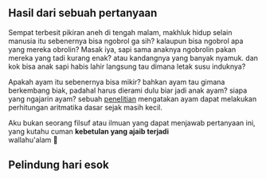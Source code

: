 ## Hasil dari sebuah pertanyaan

Sempat terbesit pikiran aneh di tengah malam, makhluk hidup selain manusia itu sebenernya bisa ngobrol ga sih? kalaupun bisa ngobrol apa yang mereka obrolin? Masak iya,
sapi sama anaknya ngobrolin pakan mereka yang tadi kurang enak? atau kandangnya yang banyak nyamuk. dan kok bisa anak sapi habis lahir langsung tau dimana letak susu induknya?

Apakah ayam itu sebenernya bisa mikir? bahkan ayam tau gimana berkembang biak,
padahal harus dierami dulu biar jadi anak ayam? siapa yang ngajarin ayam? sebuah [penelitian](https://www.bbc.com/indonesia/vert-earth-39074277) mengatakan ayam dapat melakukan perhitungan aritmatika dasar 
sejak masih kecil.

Aku bukan seorang filsuf atau ilmuan yang dapat menjawab pertanyaan ini, yang kutahu cuman **kebetulan yang ajaib terjadi** \
wallahu'alam 🙏

## Pelindung hari esok
